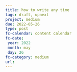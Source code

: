 ```yaml
---
title: how to write any time
tags: draft, upnext
project: medium
due: 2022-05-26
type: post
fc-calendar: content calendar
fc-date:
 year: 2022
 month: may
 day: 26
fc-category: medium
url:
---
```


